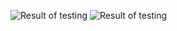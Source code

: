![Result of testing](https://raw.githubusercontent.com/anrysliusar/React-Projects/lesson3/imgs/page-before-onClick.png)
![Result of testing](https://raw.githubusercontent.com/anrysliusar/React-Projects/lesson3/imgs/page-after-onClick.png)

